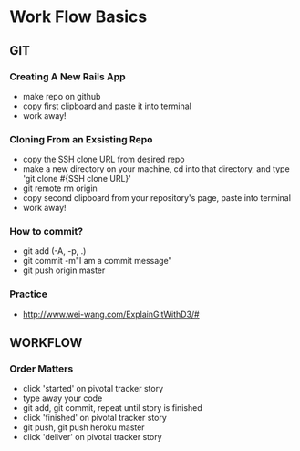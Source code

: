 # Work Flow Basics

## GIT

### Creating A New Rails App

- make repo on github
- copy first clipboard and paste it into terminal
- work away!

### Cloning From an Exsisting Repo

- copy the SSH clone URL from desired repo
- make a new directory on your machine, cd into that directory, and type 'git clone #{SSH clone URL}'
- git remote rm origin
- copy second clipboard from your repository's page, paste into terminal
- work away!

### How to commit?

- git add (-A, -p, .)
- git commit -m"I am a commit message"
- git push origin master

### Practice

- http://www.wei-wang.com/ExplainGitWithD3/#

## WORKFLOW

### Order Matters

- click 'started' on pivotal tracker story
- type away your code
- git add, git commit, repeat until story is finished
- click 'finished' on pivotal tracker story
- git push, git push heroku master
- click 'deliver' on pivotal tracker story
